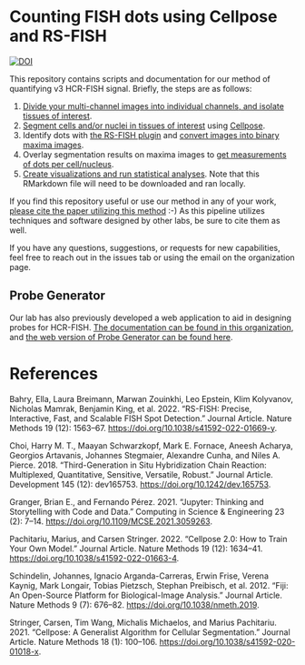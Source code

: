 # Counting FISH dots using Cellpose and RS-FISH
[![DOI](https://zenodo.org/badge/614420032.svg)](https://doi.org/10.5281/zenodo.15231634)

This repository contains scripts and documentation for our method of quantifying v3 HCR-FISH signal.
Briefly, the steps are as follows:

  1. [Divide your multi-channel images into individual channels, and isolate tissues of interest](./Tissue_Isolation.md).
  2. [Segment cells and/or nuclei in tissues of interest](./Cellpose_Segmentation.md) using [Cellpose](https://github.com/MouseLand/cellpose).
  3. Identify dots with [the RS-FISH plugin](https://github.com/PreibischLab/RS-FISH) and [convert images into binary maxima images](./RS_FISH_Analysis.md).
  4. Overlay segmentation results on maxima images to [get measurements of dots per cell/nucleus](./ROI_Converters.md).
  5. [Create visualizations and run statistical analyses](./Data_Concatenation_Walkthrough.Rmd). Note that this RMarkdown file will need to be downloaded and ran locally.
  
If you find this repository useful or use our method in any of your work, [please cite the paper utilizing this method](https://www.biorxiv.org/content/10.1101/2024.08.07.607055v1) :-) As this pipeline utilizes techniques and software designed by other labs, be sure to cite them as well.

If you have any questions, suggestions, or requests for new capabilities, feel free to reach out in the issues tab or using the email on the organization page. 

## Probe Generator
Our lab has also previously developed a web application to aid in designing probes for HCR-FISH. [The documentation can be found in this organization](https://github.com/Monaghan-Lab/probegenerator), and [the web version of Probe Generator can be found here](http://ec2-44-211-232-78.compute-1.amazonaws.com/).

# References
Bahry, Ella, Laura Breimann, Marwan Zouinkhi, Leo Epstein, Klim Kolyvanov, Nicholas Mamrak, Benjamin King, et al. 2022. “RS-FISH: Precise, Interactive, Fast, and Scalable FISH Spot Detection.” Journal Article. Nature Methods 19 (12): 1563–67. https://doi.org/10.1038/s41592-022-01669-y.

Choi, Harry M. T., Maayan Schwarzkopf, Mark E. Fornace, Aneesh Acharya, Georgios Artavanis, Johannes Stegmaier, Alexandre Cunha, and Niles A. Pierce. 2018. “Third-Generation in Situ Hybridization Chain Reaction: Multiplexed, Quantitative, Sensitive, Versatile, Robust.” Journal Article. Development 145 (12): dev165753. https://doi.org/10.1242/dev.165753.

Granger, Brian E., and Fernando Pérez. 2021. “Jupyter: Thinking and Storytelling with Code and Data.” Computing in Science & Engineering 23 (2): 7–14. https://doi.org/10.1109/MCSE.2021.3059263.

Pachitariu, Marius, and Carsen Stringer. 2022. “Cellpose 2.0: How to Train Your Own Model.” Journal Article. Nature Methods 19 (12): 1634–41. https://doi.org/10.1038/s41592-022-01663-4.

Schindelin, Johannes, Ignacio Arganda-Carreras, Erwin Frise, Verena Kaynig, Mark Longair, Tobias Pietzsch, Stephan Preibisch, et al. 2012. “Fiji: An Open-Source Platform for Biological-Image Analysis.” Journal Article. Nature Methods 9 (7): 676–82. https://doi.org/10.1038/nmeth.2019.

Stringer, Carsen, Tim Wang, Michalis Michaelos, and Marius Pachitariu. 2021. “Cellpose: A Generalist Algorithm for Cellular Segmentation.” Journal Article. Nature Methods 18 (1): 100–106. https://doi.org/10.1038/s41592-020-01018-x.
